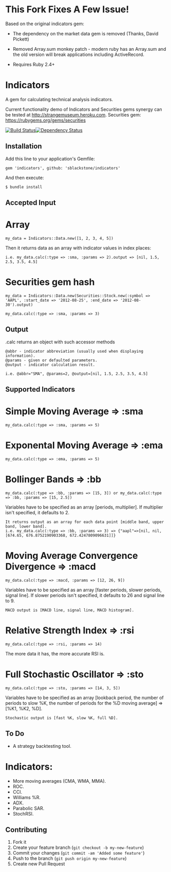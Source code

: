 # This Fork Fixes A Few Issue!

Based on the original indicators gem:

- The dependency on the market data gem is removed (Thanks, David Pickett)

- Removed Array.sum monkey patch - modern ruby has an Array.sum and the old version will break applications including ActiveRecord.

- Requires Ruby 2.4+ 

# Indicators

A gem for calculating technical analysis indicators.

Current functionality demo of Indicators and Securities gems synergy can be tested at http://strangemuseum.heroku.com.
Securities gem: https://rubygems.org/gems/securities

[![Build Status](https://secure.travis-ci.org/Nedomas/indicators.png)](http://travis-ci.org/Nedomas/indicators)[![Dependency Status](https://gemnasium.com/Nedomas/indicators.png)](https://gemnasium.com/Nedomas/indicators)

## Installation

Add this line to your application's Gemfile:

    gem 'indicators', github: 'sblackstone/indicators'

And then execute:

    $ bundle install

## Accepted Input

# Array

	my_data = Indicators::Data.new([1, 2, 3, 4, 5])

Then it returns data as an array with indicator values in index places:

	i.e. my_data.calc(:type => :sma, :params => 2).output => [nil, 1.5, 2.5, 3.5, 4.5]

# Securities gem hash

	my_data = Indicators::Data.new(Securities::Stock.new(:symbol => 'AAPL', :start_date => '2012-08-25', :end_date => '2012-08-30').output)

	my_data.calc(:type => :sma, :params => 3)

## Output

.calc returns an object with such accessor methods

	@abbr - indicator abbreviation (usually used when displaying information).
	@params - given or defaulted parameters.
	@output - indicator calculation result.

	i.e. @abbr="SMA", @params=2, @output=[nil, 1.5, 2.5, 3.5, 4.5]

## Supported Indicators

# Simple Moving Average => :sma

	my_data.calc(:type => :sma, :params => 5)

#	Exponental Moving Average => :ema

	my_data.calc(:type => :ema, :params => 5)

# Bollinger Bands => :bb

	my_data.calc(:type => :bb, :params => [15, 3]) or my_data.calc(:type => :bb, :params => [15, 2.5])

Variables have to be specified as an array [periods, multiplier]. If multiplier isn't specified, it defaults to 2.

	It returns output as an array for each data point [middle band, upper band, lower band].
	i.e. my_data.calc(:type => :bb, :params => 3) => {"aapl"=>[nil, nil, [674.65, 676.8752190903368, 672.4247809096631]]} 

# Moving Average Convergence Divergence => :macd

	my_data.calc(:type => :macd, :params => [12, 26, 9])

Variables have to be specified as an array [faster periods, slower periods, signal line]. If slower periods isn't specified, it defaults to 26 and signal line to 9.

	MACD output is [MACD line, signal line, MACD histogram].

# Relative Strength Index => :rsi

	my_data.calc(:type => :rsi, :params => 14)

The more data it has, the more accurate RSI is.

# Full Stochastic Oscillator => :sto

	my_data.calc(:type => :sto, :params => [14, 3, 5])

Variables have to be specified as an array [lookback period, the number of periods to slow %K, the number of periods for the %D moving average] => [%K1, %K2, %D].

	Stochastic output is [fast %K, slow %K, full %D].

## To Do

* A strategy backtesting tool.

# Indicators:
* More moving averages (CMA, WMA, MMA).
* ROC.
* CCI.
* Williams %R.
* ADX.
* Parabolic SAR.
* StochRSI.

## Contributing

1. Fork it
2. Create your feature branch (`git checkout -b my-new-feature`)
3. Commit your changes (`git commit -am 'Added some feature'`)
4. Push to the branch (`git push origin my-new-feature`)
5. Create new Pull Request
